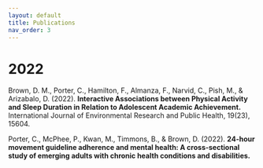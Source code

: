 ```yaml
---
layout: default
title: Publications
nav_order: 3
---
```


# 2022

Brown, D. M., Porter, C., Hamilton, F., Almanza, F., Narvid, C., Pish, M., & Arizabalo, D. (2022). **Interactive Associations between Physical Activity and Sleep Duration in Relation to Adolescent Academic Achievement.** International Journal of Environmental Research and Public Health, 19(23), 15604.

Porter, C., McPhee, P., Kwan, M., Timmons, B., & Brown, D. (2022). **24-hour movement guideline adherence and mental health: A cross-sectional study of emerging adults with chronic health conditions and disabilities.**
